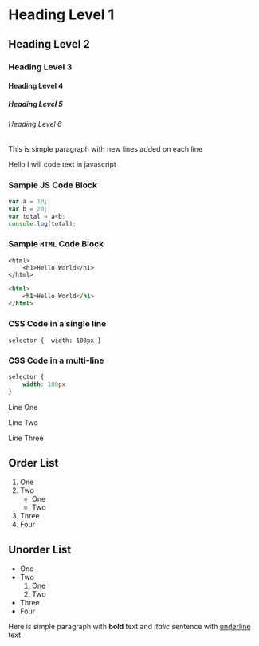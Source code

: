 # Heading Level 1
## Heading Level 2
### Heading Level 3
#### Heading Level 4
##### Heading Level 5
###### Heading Level 6


This is simple paragraph
with new lines
added on each line

Hello I will code text in javascript


### Sample JS Code Block
```js
var a = 10;
var b = 20;
var total = a+b;
console.log(total);
```
### Sample `HTML` Code Block
```
<html>
    <h1>Hello World</h1>
</html>
```  

```html
<html>
    <h1>Hello World</h1>
</html>
```


### CSS Code in a single line
`selector { 
    width: 100px
}`

### CSS Code in a multi-line
```css
selector {
    width: 100px
}
```

Line One

Line Two

Line Three


## Order List
1. One
1. Two
    - One
    - Two 
1. Three
1. Four

## Unorder List
- One
- Two
    1. One
    1. Two
- Three
- Four

Here is simple paragraph with **bold** text and *italic* sentence with <u>underline</u> text
